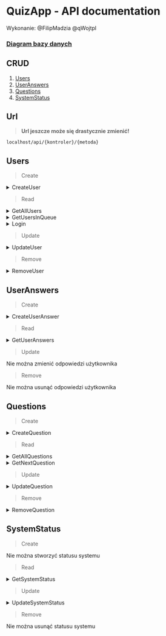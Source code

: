 # QuizApp - API documentation
Wykonanie: @FilipMadzia @qWojtpl

### [Diagram bazy danych](https://dbdiagram.io/d/Festiwal_nauki_quiz_elim-65943ee2ac844320ae1cfdb2)

## CRUD
1. [Users](#users)
2. [UserAnswers](#useranswers)
3. [Questions](#questions)
4. [SystemStatus](#systemstatus)

## Url

> **Url jeszcze może się drastycznie zmienić!**

`localhost/api/{kontroler}/{metoda}`

## Users
> Create

<details><summary>CreateUser</summary>
    
### Url:

`localhost/api/users/CreateUser/`

### Co przyjmuje:

JSON nowego użytkownika i API key (administrator)

```json
{
    "api_key": "administrator-api-key",
    "user": {
        "name": "John",
        "surname": "Smith",
        "password": 123
    }
}
```

### Co zwraca:

Informację o sukcesie

```json
{
    "success": true
}
```

</details>

> Read

<details><summary>GetAllUsers</summary>
    
### Url:

`localhost/api/users/GetAllUsers/`

### Co przyjmuje:

API key administratora

```json
{
    "api_key": "administrator-api-key"
}
```

### Co zwraca:

Wszystkich użytkowników

```json
[
    {
        "user_id": 0,
        "name": "John",
        "surname": "Smith",
        "login": "john.smith",
        "status": 0
    },
    {
        "user_id": 1,
        "name": "Will",
        "surname": "Hutcherson",
        "login": "will.hutcherson",
        "status": 0
    },
    {
        "user_id": 2,
        "name": "Kamil",
        "surname": "Zdun",
        "login": "kamil.zdun",
        "status": 0
    },
    ...
]
```

</details>

<details><summary>GetUsersInQueue</summary>
    
### Url:

`localhost/api/users/GetUsersInQueue/`

### Co przyjmuje:

API key

```json
{
    "api_key": "api-key"
}
```

### Co zwraca:

Wszystkich użytkowników, których status = 1

```json
[
    {
        "user_id": 0,
        "name": "John",
        "surname": "Smith"
    },
    {
        "user_id": 1,
        "name": "Will",
        "surname": "Hutcherson"
    },
    {
        "user_id": 2,
        "name": "Kamil",
        "surname": "Zdun"
    },
    ...
]
```

</details>

<details><summary>Login</summary>

### Url:

`localhost/api/users/Login/`

### Co przyjmuje:

Login i hasło użytkownika z użyciem POST

```js
login = "john.smith";
password = "182";
```

### Co zwraca:

Dane użytkownika

```json
{
    "user_id": 0,
    "account_type": 0,
    "name": "John",
    "surname": "Smith",
    "login": "john.smith",
    "api_key": "some-api-key",
    "status": 0
}
```

</details>

> Update

<details><summary>UpdateUser</summary>
    
### Url:

`localhost/api/users/UpdateUser/`

### Co przyjmuje:

ID użytkownika, dane użytkownika, API key (administrator)

```json
{
    "user_id": 0,
    "api_key": "administrator-api-key",
    "user": {
        "name": "new-name",
        "surname": "new-surname",
        "password": "new-password",
        "status": 0
    }
} 
```

### Co zwraca:

Informację o sukcesie

```json
{
    "success": true
}
```

</details>

> Remove

<details><summary>RemoveUser</summary>
    
### Url:

`localhost/api/users/RemoveUser/`

### Co przyjmuje:

ID użytkownika, API key (administrator)

```json
{
    "user_id": 0,
    "api_key": "administrator-api-key"
} 
```

### Co zwraca:

Informację o sukcesie

```json
{
    "success": true
}
```

</details>

## UserAnswers

> Create

<details><summary>CreateUserAnswer</summary>
    
### Url:

`localhost/api/useranswers/CreateUserAnswer/`

### Co przyjmuje:

Id pytania, wybraną odpowiedź, API key

```json
{
    "question_id": 1,
    "chosen_option": 1,
    "api_key": "api-key"
} 
```

### Co zwraca:

Informację o sukcesie

```json
{
    "success": true
}
```

</details>

> Read

<details><summary>GetUserAnswers</summary>
    
### Url:

`localhost/api/useranswers/GetUserAnswers/`

### Co przyjmuje:

API key (administrator), id użytkownika

```json
{
    "api_key": "administrator-api-key",
    "user_id": 0
} 
```

### Co zwraca:

Pytania

chosen_option może być nullem, tak samo end time

```json
[
    {
        "question": {
            "text": "Pytanie",
            "options": [
                "Opcja 1",
                "Opcja 2",
                "Opcja 3",
                "Opcja 4"
            ],
            "correct_answer": 0,
            "available_time": 0
        },
        "chosen_option": 2,
        "start_time": 84237423854,
        "end_time": 84237423860
    },
    {
        "question": {
            "text": "Pytanie",
            "options": [
                "Opcja 1",
                "Opcja 2",
                "Opcja 3",
                "Opcja 4"
            ],
            "correct_answer": 0,
            "available_time": 0
        },
        "chosen_option": NULL,
        "start_time": 84237423854,
        "end_time": NULL
    },
    {
        "question": {
            "text": "Pytanie",
            "options": [
                "Opcja 1",
                "Opcja 2",
                "Opcja 3",
                "Opcja 4"
            ],
            "correct_answer": 0,
            "available_time": 0
        },
        "chosen_option": 1,
        "start_time": 84237423854,
        "end_time": 84237423860
    },
    ...
]
```

</details>

> Update

Nie można zmienić odpowiedzi użytkownika

> Remove

Nie można usunąć odpowiedzi użytkownika

## Questions

> Create

<details><summary>CreateQuestion</summary>
    
### Url:

`localhost/api/questions/CreateQuestion/`

### Co przyjmuje:

Pytanie, API key (administrator)

```json
{
    "api_key": "administrator-api-key",
    "question": {
        "text": "Pytanie",
        "options": [
            "Opcja 1",
            "Opcja 2",
            "Opcja 3",
            "Opcja 4"
        ],
        "correct_answer": 0,
        "available_time": 0
    }
} 
```

### Co zwraca:

Informację o sukcesie

```json
{
    "success": true
}
```

</details>

> Read

<details><summary>GetAllQuestions</summary>
    
### Url:

`localhost/api/questions/GetAllQuestions/`

### Co przyjmuje:

API key administratora

```json
{
    "api_key": "administrator-api-key"
} 
```

### Co zwraca:

Wszystkie pytania

```json
[
    {
        "question_id": 1,
        "text": "Pytanie",
        "options": [
            "Opcja 1",
            "Opcja 2",
            "Opcja 3",
            "Opcja 4"
        ],
        "correct_answer": 2,
        "available_time": 0
    },
    {
        "question_id": 2,
        "text": "Pytanie2",
        "options": [
            "Opcja 1",
            "Opcja 2",
            "Opcja 3",
            "Opcja 4"
        ],
        "correct_answer": 0,
        "available_time": 0
    },
    ...
]
```

</details>

<details><summary>GetNextQuestion</summary>
    
### Url:

`localhost/api/questions/GetNextQuestion/`

### Co przyjmuje:

API key

```json
{
    "api_key": "some-api-key"
} 
```

### Co zwraca:

Pytanie

```json
{
    "id": 1,
    "text": "Pytanie",
    "options": [
        "Opcja 1",
        "Opcja 2",
        "Opcja 3",
        "Opcja 4"
    ],
    "available_time": 0
}
```

</details>

> Update

<details><summary>UpdateQuestion</summary>
    
### Url:

`localhost/api/questions/UpdateQuestion/`

### Co przyjmuje:

ID pytania, pytanie, API key (administrator)

```json
{
    "question_id": 0,
    "api_key": "administrator-api-key",
    "question": {
        "text": "Pytanie",
        "options": [
            "Opcja 1",
            "Opcja 2",
            "Opcja 3",
            "Opcja 4"
        ],
        "correct_answer": 0,
        "available_time": 0
    }
} 
```

### Co zwraca:

Informację o sukcesie

```json
{
    "success": true
}
```

</details>

> Remove

<details><summary>RemoveQuestion</summary>
    
### Url:

`localhost/api/questions/RemoveQuestion/`

### Co przyjmuje:

ID pytania, API key (administrator)

```json
{
    "question_id": 0,
    "api_key": "administrator-api-key"
} 
```

### Co zwraca:

Informację o sukcesie

```json
{
    "success": true
}
```

</details>

## SystemStatus

> Create

Nie można stworzyć statusu systemu

> Read

<details><summary>GetSystemStatus</summary>
    
### Url:

`localhost/api/systemstatus/GetSystemStatus/`

### Co przyjmuje:

Nic

### Co zwraca:

Status systemu

```json
{
    "status": 0
}
```

</details>

> Update

<details><summary>UpdateSystemStatus</summary>
    
### Url:

`localhost/api/systemstatus/UpdateSystemStatus/`

### Co przyjmuje:

API key (administrator)

```json
{
    "api_key": "administrator-api-key"
}
```

Cyfrę reprezentującą status systemu:

- 0 - wyłączony
- 1 - poczekalnia
- 2 - quiz
- 3 - wyniki

Jeżeli status systemu wynosi 2, a użytkownik jest w poczekalni,
to musi zostać przeniesiony na osobną podstronę lub wylogowany.
Nie może być sytuacji, żeby podczas quizu użytkownik wszedł na niego
z poczekalni.

```json
{
    "system_status": 1
}
```

### Co zwraca:

Informację o sukcesie

```json
{
    "success": true
}
```

</details>

> Remove

Nie można usunąć statusu systemu
